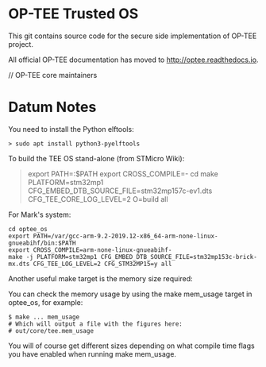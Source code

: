 # OP-TEE Trusted OS
This git contains source code for the secure side implementation of OP-TEE
project.

All official OP-TEE documentation has moved to http://optee.readthedocs.io.

// OP-TEE core maintainers

# Datum Notes
You need to install the Python elftools:
```
> sudo apt install python3-pyelftools
```

To build the TEE OS stand-alone (from STMicro Wiki):
> export PATH=<path-to-toolchain>:$PATH
> export CROSS_COMPILE=<toolchain-prefix>-
> cd <optee-os>
> make PLATFORM=stm32mp1 \
           CFG_EMBED_DTB_SOURCE_FILE=stm32mp157c-ev1.dts \
           CFG_TEE_CORE_LOG_LEVEL=2 O=build all

For Mark's system:
```
cd optee_os
export PATH=/var/gcc-arm-9.2-2019.12-x86_64-arm-none-linux-gnueabihf/bin:$PATH
export CROSS_COMPILE=arm-none-linux-gnueabihf-
make -j PLATFORM=stm32mp1 CFG_EMBED_DTB_SOURCE_FILE=stm32mp153c-brick-mx.dts CFG_TEE_LOG_LEVEL=2 CFG_STM32MP15=y all
```

Another useful make target is the memory size required:

You can check the memory usage by using the make mem_usage target in optee_os, for example:
```
$ make ... mem_usage
# Which will output a file with the figures here:
# out/core/tee.mem_usage
```
You will of course get different sizes depending on what compile time flags you have enabled when running make mem_usage.


